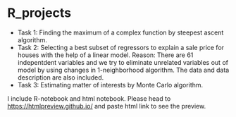 # R_projects
- Task 1: Finding the maximum of a complex function by steepest ascent algorithm.
- Task 2: Selecting a best subset of regressors to explain a sale price for houses with the help of a linear model. 
Reason: There are 61 indepentdent variables and we try to eliminate unrelated variables out of model by using changes in 1-neighborhood algorithm. The data and data description are also included. 
- Task 3: Estimating matter of interests by Monte Carlo algorithm.

I include R-notebook and html notebook. Please head to https://htmlpreview.github.io/ and paste html link to see the preview.
